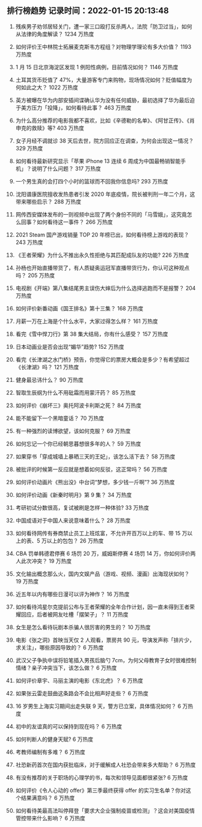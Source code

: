 
## 排行榜趋势 记录时间：2022-01-15 20:13:48
  
  1. 残疾男子劝邻居轻关门，遭一家三口殴打反杀两人，法院「防卫过当」，如何从法律的角度解读？ 1234 万热度
    
  2. 如何评价王中林院士拓展麦克斯韦方程组？对物理学理论有多大价值？ 1193 万热度
    
  3. 1 月 15 日北京海淀区发现 1 例阳性病例，目前情况如何？ 1146 万热度
    
  4. 土耳其货币贬值了 47%，大量游客专门来购物，现场情况如何？贬值幅度为何如此之大？ 1022 万热度
    
  5. 英方被曝在华为内部安插间谍确认华为没有任何威胁，最初选择了华为最后迫于美方压力「投降」，如何看待此事？ 463 万热度
    
  6. 为什么高分推荐的电影我都不喜欢，比如《辛德勒的名单》、《阿甘正传》、《肖申克的救赎》等? 403 万热度
    
  7. 女子月经不调就诊 38 天后去世，院方回应正在调查，为何会出现这一情况？ 329 万热度
    
  8. 如何看待最新研究显示「苹果 iPhone 13 连续 6 周成为中国最畅销智能手机」？说明了什么问题？ 317 万热度
    
  9. 一个男生真的会打四个小时的篮球而不回我你信息吗? 293 万热度
    
  10. 沈阳谱康医院擅收发热患者引发 2020 年底疫情，院长被判刑一年二个月，这带来哪些启示？ 288 万热度
    
  11. 网传西安媒体发布的一则视频中出现了两个身份不同的「马雪娥」，这究竟怎么回事？如何看待这一事件？ 266 万热度
    
  12. 2021 Steam 国产游戏销量 TOP 20 年榜已出，如何看待榜上游戏的表现？ 243 万热度
    
  13. 《王者荣耀》为什么不推出永久性拒绝与其匹配成队友的功能? 226 万热度
    
  14. 孙杨也开始直播带货了，有人质疑奥运冠军直播带货行为，你认可这种观点吗？ 205 万热度
    
  15. 电视剧《开端》第八集结尾男主误伤大婶后为什么选择逃跑而不是报警？ 204 万热度
    
  16. 如何评价新番动画《国王排名》第十三集？ 168 万热度
    
  17. 月薪一万在上海是个什么水平，大家过得怎么样？ 161 万热度
    
  18. 看完《雪中悍刀行》第 38 集大结局，你有什么感受？ 157 万热度
    
  19. 日本动画业是否会出现“媚华”趋势? 152 万热度
    
  20. 看完《长津湖之水门桥》预告，你觉得它的票房大概会是多少？有希望超过《长津湖》吗？ 121 万热度
    
  21. 健身最忌讳什么？ 90 万热度
    
  22. 智取生辰纲为什么不用砒霜而用蒙汗药？ 85 万热度
    
  23. 如何评价《崩坏三》奥托阿波卡利斯之死？ 84 万热度
    
  24. 能不能留下一个黑暗童话？ 70 万热度
    
  25. 有一种强烈的读博欲望，该如何克服？ 69 万热度
    
  26. 如何忘记一个你已经朝思暮想很多年的人？ 59 万热度
    
  27. 如果穿书「穿成城墙上暴晒三天的王妃」，该怎么活下去？ 58 万热度
    
  28. 被批评的时候第一反应就是想着如何反驳，这正常吗？ 56 万热度
    
  29. 如何评价动画片《熊出没》中台词“梦想，多少钱一斤啊”? 36 万热度
    
  30. 如何评价动画《新秦时明月》第 9 集？ 34 万热度
    
  31. 考研初试分数很高，复试被刷是怎样一种体验? 33 万热度
    
  32. 中国成语对于中国人来说意味着什么？ 28 万热度
    
  33. 如何看待网传有券商禁止员工上班炫富，不允许开百万以上的车、带 15 万以上的表、5 万以上的包包？ 26 万热度
    
  34. CBA 罚单韩德君停赛 6 场罚 20 万，威姆斯停赛 4 场罚 14 万，你如何评价两人此次冲突？ 19 万热度
    
  35. 文化输出概念那么火，国内文娱产品（游戏、视频、漫画）出海现状如何？ 19 万热度
    
  36. 近五年以内有哪些日漫可以评为神作？ 16 万热度
    
  37. 如何看待鸿星尔克提前公布与王者荣耀的全年合作计划，因一直未得到王者荣耀回应，后者被网友吐槽「摆架子」？ 11 万热度
    
  38. 女生是怎么看待玩剧本杀骗人很厉害的男生的？ 10 万热度
    
  39. 电影《张之洞》首映当天仅 2 人观看，票房共 90 元，导演发声称「排片少，求关注」，哪些原因导致的？ 6 万热度
    
  40. 武汉父子争执中误将铅笔插入男孩后脑勺 7cm，为何父母教育子女时很难控制情绪？亲子冲突当下，该怎么做？ 6 万热度
    
  41. 如何评价章宇、马丽主演的电影《东北虎》？ 6 万热度
    
  42. 如果张云雷走鼓曲这条路会不会比相声好走些？ 6 万热度
    
  43. 16 岁男生上海实习期间出走失联 9 天，警方已立案，具体情况如何？ 6 万热度
    
  44. 初中的友谊真的可以保持到现在吗？ 6 万热度
    
  45. 如何判断人的健身天赋? 6 万热度
    
  46. 考教师编制有多难？ 6 万热度
    
  47. 社恐新药首次在国内获批临床，对于缓解成人社恐会带来多大帮助？ 6 万热度
    
  48. 有没有推荐的关于职场的心理学的书，每次和领导见面都很紧张? 6 万热度
    
  49. 如何评价《令人心动的 offer》第三季最终获得 offer 的实习生名单？你对这个结果满意吗？ 6 万热度
    
  50. 如何看待美最高法叫停拜登「要求大企业强制疫苗或检测」？这会对美国疫情管控带来什么影响？ 6 万热度
    
